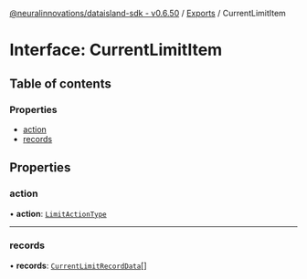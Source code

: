 [@neuralinnovations/dataisland-sdk - v0.6.50](../../README.md) / [Exports](../modules.md) / CurrentLimitItem

# Interface: CurrentLimitItem

## Table of contents

### Properties

- [action](CurrentLimitItem.md#action)
- [records](CurrentLimitItem.md#records)

## Properties

### action

• **action**: [`LimitActionType`](../enums/LimitActionType.md)

___

### records

• **records**: [`CurrentLimitRecordData`](CurrentLimitRecordData.md)[]
